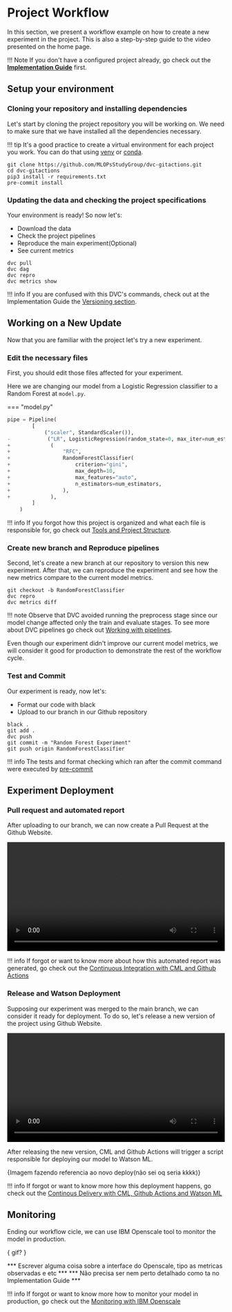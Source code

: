 # Project Workflow

In this section, we present a workflow example on how to create a new experiment in the project. This is also a step-by-step guide to the video presented on the home page.

!!! Note
        If you don't have a configured project already, go check out the [**Implementation Guide**](../Structure/project_structure/) first.


## Setup your environment

### Cloning your repository and installing dependencies

Let's start by cloning the project repository you will be working on. We need to make sure that we have installed all the dependencies necessary.

!!! tip
    It's a good practice to create a virtual environment for each project you work. You can do that using [venv](https://docs.python.org/3/library/venv.html) or [conda](https://conda.io/projects/conda/en/latest/user-guide/tasks/manage-environments.html).

<asciinema-player rows=18 theme="monokai" cols=200 src="../ASCII_cinema/workflow/part1.cast"></asciinema-player>
```
git clone https://github.com/MLOPsStudyGroup/dvc-gitactions.git
cd dvc-gitactions
pip3 install -r requirements.txt
pre-commit install
```

### Updating the data and checking the project specifications

Your environment is ready! So now let's:

- Download the data
- Check the project pipelines
- Reproduce the main experiment(Optional)
- See current metrics

<asciinema-player rows=18 theme="monokai" cols=200 src="../ASCII_cinema/workflow/part2.cast"></asciinema-player>

```
dvc pull
dvc dag
dvc repro
dvc metrics show
```
!!! info
    If you are confused with this DVC's commands, check out at the Implementation Guide the [Versioning section](../Versionamento/index.md).

## Working on a New Update

Now that you are familiar with the project let's try a new experiment.

### Edit the necessary files

First, you should edit those files affected for your experiment. 

Here we are changing our model from a Logistic Regression classifier to a Random Forest at ```model.py```.


=== "model.py"
```python
pipe = Pipeline(
        [
            ("scaler", StandardScaler()),
-            ("LR", LogisticRegression(random_state=0, max_iter=num_estimators)),
+             (
+                 "RFC",
+                 RandomForestClassifier(
+                     criterion="gini",
+                     max_depth=10,
+                     max_features="auto",
+                     n_estimators=num_estimators,
+                 ),
+             ),
        ]
    )
```


!!! info
    If you forgot how this project is organized and what each file is responsible for, go check out [Tools and Project Structure](../Structure/project_structure.md).
    


### Create new branch and Reproduce pipelines

Second, let's create a new branch at our repository to version this new experiment. After that, we can reproduce the experiment and see how the new metrics compare to the current model metrics.

<asciinema-player rows=18 theme="monokai" cols=200 src="../ASCII_cinema/workflow/part3.cast"></asciinema-player>
```
git checkout -b RandomForestClassifier
dvc repro
dvc metrics diff
```

!!! note
    Observe that DVC avoided running the preprocess stage since our model change affected only the train and evaluate stages. To see more about DVC pipelines go check out [Working with pipelines](../Versionamento/pipelines_dvc.md).


Even though our experiment didn't improve our current model metrics, we will consider it good for production to demonstrate the rest of the workflow cycle.


### Test and Commit

Our experiment is ready, now let's:

- Format our code with black
- Upload to our branch in our Github repository


<asciinema-player rows=18 theme="monokai" cols=200 src="../ASCII_cinema/workflow/part4.cast"></asciinema-player>
```
black .
git add .
dvc push
git commit -m "Random Forest Experiment"
git push origin RandomForestClassifier
```

!!! info
    The tests and format checking which ran after the commit command were executed by [pre-commit](https://github.com/pre-commit/pre-commit)


## Experiment Deployment

### Pull request and automated report

After uploading to our branch, we can now create a Pull Request at the Github Website.

<video width="100%"  controls>
    <source src="../assets/workflow/create_pr.mp4" type="video/mp4">
</video>




!!! info
    If forgot or want to know more about how this automated report was generated, go check out the [Continuous Integration with CML and Github Actions](../CICD/cml_testing.md)

### Release and Watson Deployment

Supposing our experiment was merged to the main branch, we can consider it ready for deployment. To do so, let's release a new version of the project using Github Website.

<video width="100%"  controls>
    <source src="../assets/workflow/release_watson.mp4" type="video/mp4">
</video>

After releasing the new version, CML and Github Actions will trigger a script responsible for deploying our model to Watson ML.


{Imagem fazendo referencia ao novo deploy(não sei oq seria kkkk)}

!!! info
    If forgot or want to know more how this deployment happens, go check out the [Continous Delivery with CML, Github Actions and Watson ML](../CICD/cml_deploy.md)

## Monitoring

Ending our workflow cicle, we can use IBM Openscale tool to monitor the model in production.

{ gif? }

*** Escrever alguma coisa sobre a interface do Openscale, tipo as metricas observadas e etc ***
*** Não precisa ser nem perto detalhado como ta no Implementation Guide ***

!!! info
    If forgot or want to know more how to monitor your model in production, go check out the [Monitoring with IBM Openscale](../Openscale/index.md)




